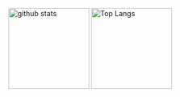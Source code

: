 <p align="left">   
  <img alt="github stats" height="160px" src="https://github-readme-stats.vercel.app/api?username=RYgithub1&theme=flag-india&show_icons=true&count_private=true" />
  <img alt="Top Langs" height="160px" src="https://github-readme-stats.vercel.app/api/top-langs/?username=RYgithub1&theme=flag-india&layout=compact" />
</p>



<!--
### Hi there 👋

**RYgithub1/RYgithub1** is a ✨ _special_ ✨ repository because its `README.md` (this file) appears on your GitHub profile.

Here are some ideas to get you started:

- 🔭 I’m currently working on ...
- 🌱 I’m currently learning ...
- 👯 I’m looking to collaborate on ...
- 🤔 I’m looking for help with ...
- 💬 Ask me about ...
- 📫 How to reach me: ...
- 😄 Pronouns: ...
- ⚡ Fun fact: ...
-->
